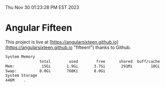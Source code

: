Thu Nov 30 01:23:28 PM EST 2023

# Angular Fifteen


This project is live at [https://angularsixteen.github.io](https://angularsixteen.github.io "fifteen!") thanks to Github.

```bash
System Memory
               total        used        free      shared  buff/cache   available
Mem:            15Gi       1.9Gi       3.7Gi       291Mi        10Gi        13Gi
Swap:          8.0Gi       768Ki       8.0Gi
System Storage
446M	.
```
